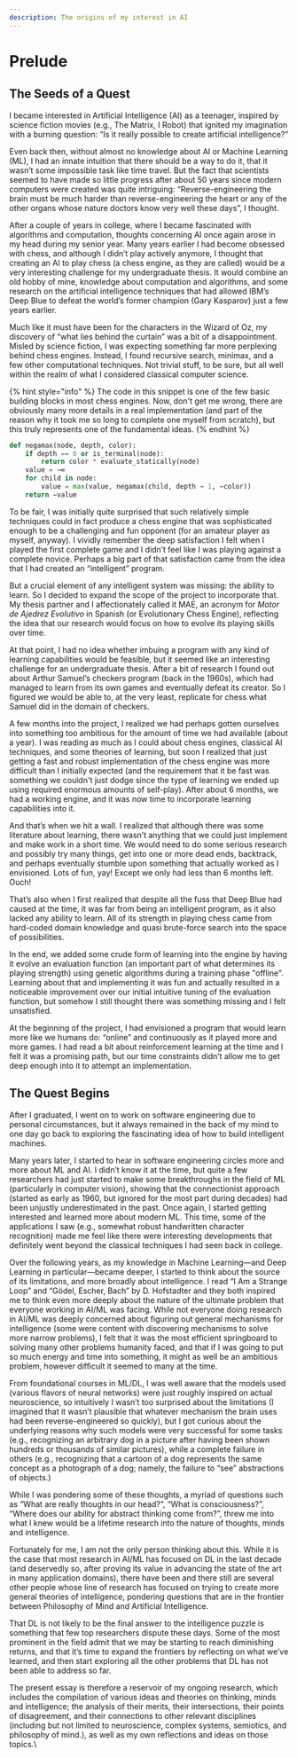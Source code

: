 ```yaml
---
description: The origins of my interest in AI
---
```


# Prelude

## The Seeds of a Quest

I became interested in Artificial Intelligence (AI) as a teenager, inspired by science fiction movies (e.g., The Matrix, I Robot) that ignited my imagination with a burning question: “Is it really possible to create artificial intelligence?” 

Even back then, without almost no knowledge about AI or Machine Learning (ML), I had an innate intuition that there should be a way to do it, that it wasn’t some impossible task like time travel. But the fact that scientists seemed to have made so little progress after about 50 years since modern computers were created was quite intriguing: “Reverse-engineering the brain must be much harder than reverse-engineering the heart or any of the other organs whose nature doctors know very well these days”, I thought.

After a couple of years in college, where I became fascinated with algorithms and computation, thoughts concerning AI once again arose in my head during my senior year. Many years earlier I had become obsessed with chess, and although I didn’t play actively anymore, I thought that creating an AI to play chess (a chess engine, as they are called) would be a very interesting challenge for my undergraduate thesis. It would combine an old hobby of mine, knowledge about computation and algorithms, and some research on the artificial intelligence techniques that had allowed IBM’s Deep Blue to defeat the world’s former champion (Gary Kasparov) just a few years earlier.

Much like it must have been for the characters in the Wizard of Oz, my discovery of “what lies behind the curtain” was a bit of a disappointment. Misled by science fiction, I was expecting something far more perplexing behind chess engines. Instead, I found recursive search, minimax, and a few other computational techniques. Not trivial stuff, to be sure, but all well within the realm of what I considered classical computer science.

{% hint style="info" %}
The code in this snippet is one of the few basic building blocks in most chess engines. Now, don't get me wrong, there are obviously many more details in a real implementation (and part of the reason why it took me so long to complete one myself from scratch), but this truly represents one of the fundamental ideas.
{% endhint %}

```python
def negamax(node, depth, color):
    if depth == 0 or is_terminal(node):
        return color * evaluate_statically(node)
    value = −∞
    for child in node:
        value = max(value, negamax(child, depth − 1, −color))
    return −value
```

To be fair, I was initially quite surprised that such relatively simple techniques could in fact produce a chess engine that was sophisticated enough to be a challenging and fun opponent (for an amateur player as myself, anyway). I vividly remember the deep satisfaction I felt when I played the first complete game and I didn’t feel like I was playing against a complete novice. Perhaps a big part of that satisfaction came from the idea that I had created an “intelligent” program.

But a crucial element of any intelligent system was missing: the ability to learn. So I decided to expand the scope of the project to incorporate that. My thesis partner and I affectionately called it MAE, an acronym for _Motor de Ajedrez Evolutivo_ in Spanish (or Evolutionary Chess Engine), reflecting the idea that our research would focus on how to evolve its playing skills over time. 

At that point, I had no idea whether imbuing a program with any kind of learning capabilities would be feasible, but it seemed like an interesting challenge for an undergraduate thesis. After a bit of research I found out about Arthur Samuel’s checkers program (back in the 1960s), which had managed to learn from its own games and eventually defeat its creator. So I figured we would be able to, at the very least, replicate for chess what Samuel did in the domain of checkers.

A few months into the project, I realized we had perhaps gotten ourselves into something too ambitious for the amount of time we had available (about a year). I was reading as much as I could about chess engines, classical AI techniques, and some theories of learning, but soon I realized that just getting a fast and robust implementation of the chess engine was more difficult than I initially expected (and the requirement that it be fast was something we couldn't just dodge since the type of learning we ended up using required enormous amounts of self-play). After about 6 months, we had a working engine, and it was now time to incorporate learning capabilities into it.

And that’s when we hit a wall. I realized that although there was some literature about learning, there wasn’t anything that we could just implement and make work in a short time. We would need to do some serious research and possibly try many things, get into one or more dead ends, backtrack, and perhaps eventually stumble upon something that actually worked as I envisioned. Lots of fun, yay! Except we only had less than 6 months left. Ouch!

That’s also when I first realized that despite all the fuss that Deep Blue had caused at the time, it was far from being an intelligent program, as it also lacked any ability to learn. All of its strength in playing chess came from hard-coded domain knowledge and quasi brute-force search into the space of possibilities.

In the end, we added some crude form of learning into the engine by having it evolve an evaluation function (an important part of what determines its playing strength) using genetic algorithms during a training phase "offline". Learning about that and implementing it was fun and actually resulted in a noticeable improvement over our initial intuitive tuning of the evaluation function, but somehow I still thought there was something missing and I felt unsatisfied. 

At the beginning of the project, I had envisioned a program that would learn more like we humans do: “online” and continuously as it played more and more games. I had read a bit about reinforcement learning at the time and I felt it was a promising path, but our time constraints didn’t allow me to get deep enough into it to attempt an implementation.

## **The Quest Begins**

After I graduated, I went on to work on software engineering due to personal circumstances, but it always remained in the back of my mind to one day go back to exploring the fascinating idea of how to build intelligent machines.

Many years later, I started to hear in software engineering circles more and more about ML and AI. I didn’t know it at the time, but quite a few researchers had just started to make some breakthroughs in the field of ML (particularly in computer vision), showing that the connectionist approach (started as early as 1960, but ignored for the most part during decades) had been unjustly underestimated in the past. Once again, I started getting interested and learned more about modern ML. This time, some of the applications I saw (e.g., somewhat robust handwritten character recognition) made me feel like there were interesting developments that definitely went beyond the classical techniques I had seen back in college.

Over the following years, as my knowledge in Machine Learning—and Deep Learning in particular—became deeper, I started to think about the source of its limitations, and more broadly about intelligence. I read “I Am a Strange Loop” and “Gödel, Escher, Bach” by D. Hofstadter and they both inspired me to think even more deeply about the nature of the ultimate problem that everyone working in AI/ML was facing. While not everyone doing research in AI/ML was deeply concerned about figuring out general mechanisms for intelligence (some were content with discovering mechanisms to solve more narrow problems), I felt that it was the most efficient springboard to solving many other problems humanity faced, and that if I was going to put so much energy and time into something, it might as well be an ambitious problem, however difficult it seemed to many at the time.

From foundational courses in ML/DL, I was well aware that the models used (various flavors of neural networks) were just roughly inspired on actual neuroscience, so intuitively I wasn’t too surprised about the limitations (I imagined that it wasn’t plausible that whatever mechanism the brain uses had been reverse-engineered so quickly), but I got curious about the underlying reasons why such models were very successful for some tasks (e.g., recognizing an arbitrary dog in a picture after having been shown hundreds or thousands of similar pictures), while a complete failure in others (e.g., recognizing that a cartoon of a dog represents the same concept as a photograph of a dog; namely, the failure to “see” abstractions of objects.)

While I was pondering some of these thoughts, a myriad of questions such as “What are really thoughts in our head?”, “What is consciousness?”, “Where does our ability for abstract thinking come from?”, threw me into what I knew would be a lifetime research into the nature of thoughts, minds and intelligence.

Fortunately for me, I am not the only person thinking about this. While it is the case that most research in AI/ML has focused on DL in the last decade (and deservedly so, after proving its value in advancing the state of the art in many application domains), there have been and there still are several other people whose line of research has focused on trying to create more general theories of intelligence, pondering questions that are in the frontier between Philosophy of Mind and Artificial Intelligence. 

That DL is not likely to be the final answer to the intelligence puzzle is something that few top researchers dispute these days. Some of the most prominent in the field admit that we may be starting to reach diminishing returns, and that it’s time to expand the frontiers by reflecting on what we’ve learned, and then start exploring all the other problems that DL has not been able to address so far.

The present essay is therefore a reservoir of my ongoing research, which includes the compilation of various ideas and theories on thinking, minds and intelligence; the analysis of their merits, their intersections, their points of disagreement, and their connections to other relevant disciplines (including but not limited to neuroscience, complex systems, semiotics, and philosophy of mind.), as well as my own reflections and ideas on those topics.\
